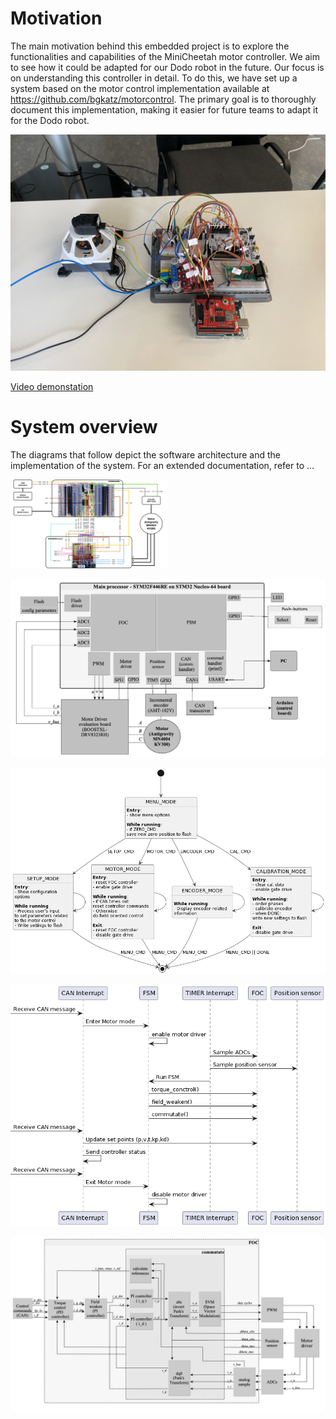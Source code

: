 # Motivation
The main motivation behind this embedded project is to explore the functionalities and capabilities of the MiniCheetah motor controller. We aim to see how it could be adapted for our Dodo robot in the future. Our focus is on understanding this controller in detail. To do this, we have set up a system based on the motor control implementation available at https://github.com/bgkatz/motorcontrol. The primary goal is to thoroughly document this implementation, making it easier for future teams to adapt it for the Dodo robot.

![Final system](./Image%20%26%20Video/System%201.jpeg)

[Video demonstation](https://gitlab.lrz.de/dodo/motor_control/-/blob/main/Image%20%26%20Video/Motor%20mode.mp4)


# System overview

The diagrams that follow depict the software architecture and the implementation of the system. For an extended documentation, refer to ...

<img src="./documentation/images/Board_connections/Board_connections.001.jpeg" alt="System overview" width="50%"/>

![System Architecture](./documentation/images/motor_control_sw_block_diagram.png)

![Finite State Machine](./documentation/images/FSM.png)

![Sequence diagram for motor control](./documentation/images/flow_diagram.png)

![FOC module](./documentation/images/FOC_diagram.png)
